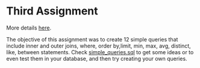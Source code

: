 # Third Assignment
More details [here](https://github.com/nevwalkalone/Databases-2019-2020-AUEB/blob/main/3rd%20Assignment/3rd-announcement.pdf).

The objective of this assignment was to create 12 simple queries that include inner and outer joins, where, order 
by,limit, min, max, avg, distinct, like, between statements. Check [simple_queries.sql](https://github.com/nevwalkalone/Databases-2019-2020-AUEB/blob/main/3rd%20Assignment/src/simple_queries.sql) to get some ideas or to even test them in your database, and then try creating your own queries.
